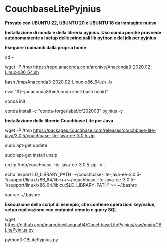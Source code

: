 # CouchbaseLitePyjnius

**Provato con UBUNTU 22, UBUNTU 20 e UBUNTU 18 da immagine nuova**

**Installazione di conda e della libreria pyjnius. Uso conda perché provvede autonomamente al setup delle principali lib python e del jdk per pyjnius**

**Eseguire i comandi dalla propria home**

cd ~

wget -P /tmp https://repo.anaconda.com/archive/Anaconda3-2020.02-Linux-x86_64.sh

bash /tmp/Anaconda3-2020.02-Linux-x86_64.sh -b

eval "$(~/anaconda3/bin/conda shell.bash hook)"

conda init

conda install -c "conda-forge/label/cf202003" pyjnius -y

**Installazione delle librerie Couchbase Lite per Java**

wget -P /tmp https://packages.couchbase.com/releases/couchbase-lite-java/3.0.5/couchbase-lite-java-ee-3.0.5.zip

sudo apt-get update

sudo apt-get install unzip

unzip /tmp/couchbase-lite-java-ee-3.0.5.zip -d .

echo 'export LD_LIBRARY_PATH=\~/couchbase-lite-java-ee-3.0.5-1/support/linux/x86_64/libc++:\~/couchbase-lite-java-ee-3.0.5-1/support/linux/x86_64/libicu:$LD_LIBRARY_PATH' >> \~/.bashrc

source ~/.bashrc

**Esecuzione dello script di esempio, che contiene operazioni key/value, setup replicazione con endpoint remoto e query SQL**

wget https://github.com/marcobevilacqua94/CouchbaseLitePyjnius/raw/main/CBLitePyjnius.py

python3 CBLitePyjnius.py
